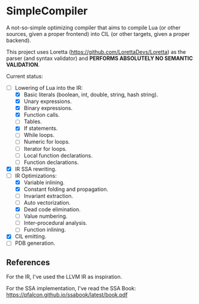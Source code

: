 # SimpleCompiler
A not-so-simple optimizing compiler that aims to compile Lua (or other sources, given a proper frontend) into CIL (or other targets, given a proper backend).

This project uses Loretta (https://github.com/LorettaDevs/Loretta) as the parser (and syntax validator) and **PERFORMS ABSOLUTELY NO SEMANTIC VALIDATION**.

Current status:

- [ ] Lowering of Lua into the IR:
    - [x] Basic literals (boolean, int, double, string, hash string).
    - [x] Unary expressions.
    - [x] Binary expressions.
    - [x] Function calls.
    - [ ] Tables.
    - [x] If statements.
    - [ ] While loops.
    - [ ] Numeric for loops.
    - [ ] Iterator for loops.
    - [ ] Local function declarations.
    - [ ] Function declarations.
- [x] IR SSA rewriting.
- [ ] IR Optimizations:
    - [x] Variable inlining.
    - [x] Constant folding and propagation.
    - [ ] Invariant extraction.
    - [ ] Auto vectorization.
    - [x] Dead code elimination.
    - [ ] Value numbering.
    - [ ] Inter-procedural analysis.
    - [ ] Function inlining.
- [x] CIL emitting.
- [ ] PDB generation.

## References

For the IR, I've used the LLVM IR as inspiration.

For the SSA implementation, I've read the SSA Book: https://pfalcon.github.io/ssabook/latest/book.pdf